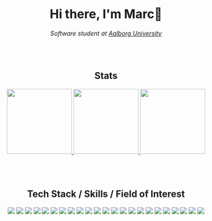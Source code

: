 <div align="center">
<h1>Hi there, I'm Marc👋</h1>

<p><em>Software student at <a href="https://www.en.aau.dk/">Aalborg University</a></em></p>

</br>
</br>

<!-- Stats --->
<h2>Stats</h2>

<p align="center">
  <a href="https://github.com/Many5900">
    <img height="150em" src="https://github-readme-stats.vercel.app/api?username=Many5900&show_icons=true&hide=stars,issues,contribs&include_all_commits=true&count_private=true"/>
  </a>
  <a href="https://github.com/Many5900">
    <img height="150em" src="https://github-readme-stats.vercel.app/api/top-langs/?username=Many5900&layout=compact"/>
  </a>
  <a href="https://github.com/Many5900">
    <img height="150em" src="https://streak-stats.demolab.com?user=Many5900&border_radius=6"/>
  </a>
</p>

</br>
</br>

<!-- Tech Stack / Skills / Field of Interest --->
<h2>Tech Stack / Skills / Field of Interest</h2>
<div align="center">
  <!-- Rust --->
  <img src="https://img.shields.io/badge/-RUST-ce412b?style=for-the-badge&logo=rust&logoColor=ce412b&labelColor=282828">
  <!-- Go --->
  <!-- <img src="https://img.shields.io/badge/-GO-007d9c?style=for-the-badge&logo=go&logoColor=007d9c&labelColor=282828"> --->
  <!-- TypeScript --->
  <img src="https://img.shields.io/badge/-TYPESCRIPT-2f74bf?style=for-the-badge&logo=typescript&logoColor=2f74bf&labelColor=282828">
  <!-- JavaScript --->
  <img src="https://img.shields.io/badge/-JAVASCRIPT-efd81d?style=for-the-badge&logo=javascript&logoColor=efd81d&labelColor=282828">
  <!-- HTML --->
  <img src="https://img.shields.io/badge/-HTML-e44d26?style=for-the-badge&logo=html5&logoColor=e44d26&labelColor=282828">
  <!-- CSS --->
  <img src="https://img.shields.io/badge/-CSS-379ad5?style=for-the-badge&logo=css3&logoColor=379ad5&labelColor=282828">
  <!-- Svelte --->
  <img src="https://img.shields.io/badge/-SVELTE-ff3e00?style=for-the-badge&logo=svelte&logoColor=ff3e00&labelColor=282828">
  <!-- SvelteKit --->
  <img src="https://img.shields.io/badge/-SVELTEKIT-ff3e00?style=for-the-badge&logo=svelte&logoColor=ff3e00&labelColor=282828">
  <!-- TailwindCSS --->
  <img src="https://img.shields.io/badge/-Tailwind-38bdf8?style=for-the-badge&logo=tailwindcss&logoColor=38bdf8&labelColor=282828">
  <!-- Tauri --->
  <img src="https://img.shields.io/badge/-TAURI-24c8d8?style=for-the-badge&logo=tauri&logoColor=24c8d8&labelColor=282828">
  <!-- MeiliSearch --->
  <img src="https://img.shields.io/badge/-meilisearch-ff506c?style=for-the-badge&logo=meilisearch&logoColor=ff506c&labelColor=282828">
  <!-- SurrealDB --->
  <img src="https://img.shields.io/badge/-SURREALDB-fb00a3?style=for-the-badge&logo=surrealdb&logoColor=fb00a3&labelColor=282828">
  <!-- PocketBase --->
  <img src="https://img.shields.io/badge/-POCKETBASE-b8dbe4?style=for-the-badge&logo=pocketbase&logoColor=b8dbe4&labelColor=282828">
  <!-- Redis --->
  <img src="https://img.shields.io/badge/-REDIS-DC382D?style=for-the-badge&logo=redis&logoColor=DC382D&labelColor=282828">
  <!-- Docker --->
  <img src="https://img.shields.io/badge/-DOCKER-1d63ed?style=for-the-badge&logo=docker&logoColor=1d63ed&labelColor=282828">
  <!-- Kubernetes --->
  <img src="https://img.shields.io/badge/-KUBERNETES-326de6?style=for-the-badge&logo=kubernetes&logoColor=326de6&labelColor=282828">
  <!-- RabbitMQ --->
  <img src="https://img.shields.io/badge/-RABBITMQ-FF6600?style=for-the-badge&logo=rabbitmq&logoColor=FF6600&labelColor=282828">
  <!-- Prometheus --->
  <img src="https://img.shields.io/badge/-PROMETHEUS-e6522c?style=for-the-badge&logo=prometheus&logoColor=e6522c&labelColor=282828">
  <!-- Grafana --->
  <img src="https://img.shields.io/badge/-GRAFANA-ee5435?style=for-the-badge&logo=grafana&logoColor=ee5435&labelColor=282828">
  <!-- DigitalOcean --->
  <img src="https://img.shields.io/badge/-DIGITALOCEAN-0069f3?style=for-the-badge&logo=digitalocean&logoColor=0069fe&labelColor=282828">
  <!-- Postman --->
  <img src="https://img.shields.io/badge/-POSTMAN-ff6c37?style=for-the-badge&logo=postman&logoColor=ff6c37&labelColor=282828">
  <!-- Git --->
  <img src="https://img.shields.io/badge/-GIT-f05539?style=for-the-badge&logo=git&logoColor=f05539&labelColor=282828">
  <!-- GitHub --->
  <img src="https://img.shields.io/badge/-GITHUB-181717?style=for-the-badge&logo=github&logoColor=181717&labelColor=282828">
  <!-- VS Code --->
  <img src="https://img.shields.io/badge/-VSCODE-007ACC?style=for-the-badge&logo=visualstudiocode&logoColor=007ACC&labelColor=282828">
</div>



</div>






<!--
**Many5900/Many5900** is a ✨ _special_ ✨ repository because its `README.md` (this file) appears on your GitHub profile.

Here are some ideas to get you started:

- 🔭 I’m currently working on ...
- 🌱 I’m currently learning ...
- 👯 I’m looking to collaborate on ...
- 🤔 I’m looking for help with ...
- 💬 Ask me about ...
- 📫 How to reach me: ...
- 😄 Pronouns: ...
- ⚡ Fun fact: ...
-->
